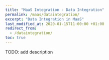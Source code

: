 ```yaml
---
title: "MaaS Integration - Data Integration"
permalink: /maas/dataintegration/
excerpt: "Data Integration in MaaS"
last_modified_at: 2020-01-15T11:00:00 +01:00
redirect_from:
  - /dataintegration/
toc: true
---
```


TODO: add description

